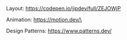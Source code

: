 Layout:
https://codepen.io/jipdev/full/ZEJOWjP 


Animation:
https://motion.dev/\

Design Patterns:
https://www.patterns.dev/

